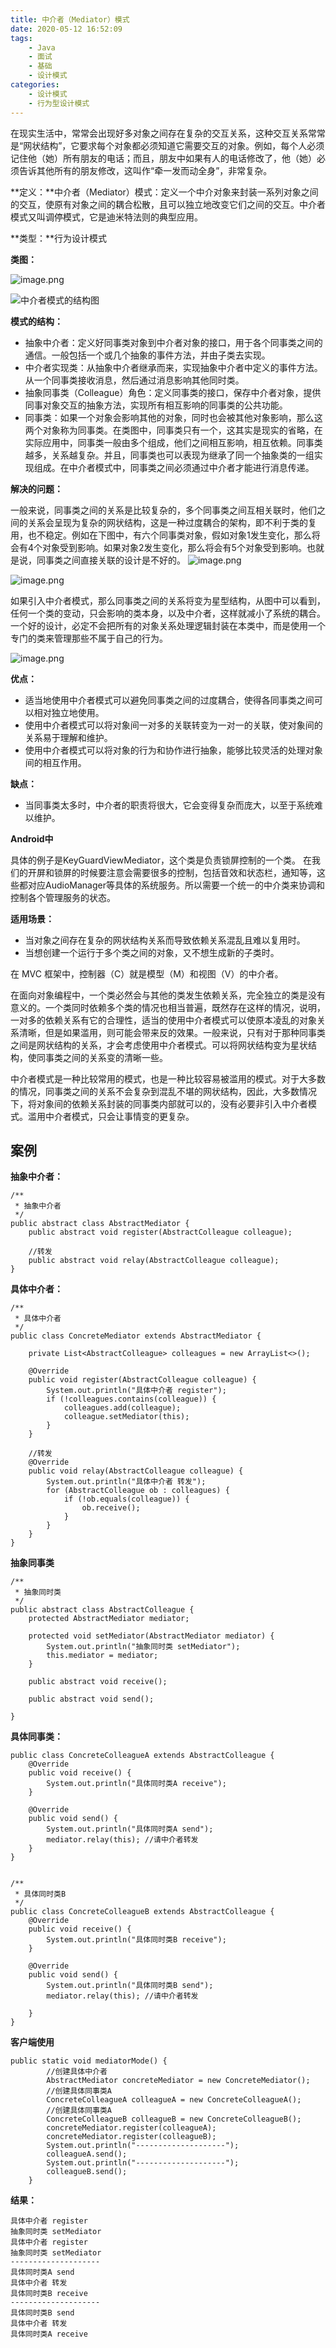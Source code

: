 ```yaml
---
title: 中介者（Mediator）模式
date: 2020-05-12 16:52:09
tags: 
	- Java
	- 面试
	- 基础
	- 设计模式
categories: 
	- 设计模式
	- 行为型设计模式
---
```


在现实生活中，常常会出现好多对象之间存在复杂的交互关系，这种交互关系常常是“网状结构”，它要求每个对象都必须知道它需要交互的对象。例如，每个人必须记住他（她）所有朋友的电话；而且，朋友中如果有人的电话修改了，他（她）必须告诉其他所有的朋友修改，这叫作“牵一发而动全身”，非常复杂。

**定义：**中介者（Mediator）模式：定义一个中介对象来封装一系列对象之间的交互，使原有对象之间的耦合松散，且可以独立地改变它们之间的交互。中介者模式又叫调停模式，它是迪米特法则的典型应用。

**类型：**行为设计模式

**类图：**

![image.png](https://upload-images.jianshu.io/upload_images/4118241-332a4b17960cd27b.png?imageMogr2/auto-orient/strip%7CimageView2/2/w/1240)

![中介者模式的结构图](http://c.biancheng.net/uploads/allimg/181116/3-1Q1161I532V0.gif)

**模式的结构：**

-  抽象中介者：定义好同事类对象到中介者对象的接口，用于各个同事类之间的通信。一般包括一个或几个抽象的事件方法，并由子类去实现。
- 中介者实现类：从抽象中介者继承而来，实现抽象中介者中定义的事件方法。从一个同事类接收消息，然后通过消息影响其他同时类。
- 抽象同事类（Colleague）角色：定义同事类的接口，保存中介者对象，提供同事对象交互的抽象方法，实现所有相互影响的同事类的公共功能。
- 同事类：如果一个对象会影响其他的对象，同时也会被其他对象影响，那么这两个对象称为同事类。在类图中，同事类只有一个，这其实是现实的省略，在实际应用中，同事类一般由多个组成，他们之间相互影响，相互依赖。同事类越多，关系越复杂。并且，同事类也可以表现为继承了同一个抽象类的一组实现组成。在中介者模式中，同事类之间必须通过中介者才能进行消息传递。


**解决的问题：**

一般来说，同事类之间的关系是比较复杂的，多个同事类之间互相关联时，他们之间的关系会呈现为复杂的网状结构，这是一种过度耦合的架构，即不利于类的复用，也不稳定。例如在下图中，有六个同事类对象，假如对象1发生变化，那么将会有4个对象受到影响。如果对象2发生变化，那么将会有5个对象受到影响。也就是说，同事类之间直接关联的设计是不好的。
![image.png](https://upload-images.jianshu.io/upload_images/4118241-1899a94b9afe9deb.png?imageMogr2/auto-orient/strip%7CimageView2/2/w/1240)

![image.png](https://upload-images.jianshu.io/upload_images/4118241-34a9a234acb32f7d.png?imageMogr2/auto-orient/strip%7CimageView2/2/w/1240)

​    如果引入中介者模式，那么同事类之间的关系将变为星型结构，从图中可以看到，任何一个类的变动，只会影响的类本身，以及中介者，这样就减小了系统的耦合。一个好的设计，必定不会把所有的对象关系处理逻辑封装在本类中，而是使用一个专门的类来管理那些不属于自己的行为。

![image.png](https://upload-images.jianshu.io/upload_images/4118241-bb8db9fd250f5d4a.png?imageMogr2/auto-orient/strip%7CimageView2/2/w/1240)



**优点：**

- 适当地使用中介者模式可以避免同事类之间的过度耦合，使得各同事类之间可以相对独立地使用。
- 使用中介者模式可以将对象间一对多的关联转变为一对一的关联，使对象间的关系易于理解和维护。
- 使用中介者模式可以将对象的行为和协作进行抽象，能够比较灵活的处理对象间的相互作用。

**缺点：**

- 当同事类太多时，中介者的职责将很大，它会变得复杂而庞大，以至于系统难以维护。

**Android中**

具体的例子是KeyGuardViewMediator，这个类是负责锁屏控制的一个类。 在我们的开屏和锁屏的时候要注意会需要很多的控制，包括音效和状态栏，通知等，这些都对应AudioManager等具体的系统服务。所以需要一个统一的中介类来协调和控制各个管理服务的状态。

**适用场景：**

- 当对象之间存在复杂的网状结构关系而导致依赖关系混乱且难以复用时。
- 当想创建一个运行于多个类之间的对象，又不想生成新的子类时。

在 MVC 框架中，控制器（C）就是模型（M）和视图（V）的中介者。

在面向对象编程中，一个类必然会与其他的类发生依赖关系，完全独立的类是没有意义的。一个类同时依赖多个类的情况也相当普遍，既然存在这样的情况，说明，一对多的依赖关系有它的合理性，适当的使用中介者模式可以使原本凌乱的对象关系清晰，但是如果滥用，则可能会带来反的效果。一般来说，只有对于那种同事类之间是网状结构的关系，才会考虑使用中介者模式。可以将网状结构变为星状结构，使同事类之间的关系变的清晰一些。

   中介者模式是一种比较常用的模式，也是一种比较容易被滥用的模式。对于大多数的情况，同事类之间的关系不会复杂到混乱不堪的网状结构，因此，大多数情况下，将对象间的依赖关系封装的同事类内部就可以的，没有必要非引入中介者模式。滥用中介者模式，只会让事情变的更复杂。

## 案例

**抽象中介者：**

```
/**
 * 抽象中介者
 */
public abstract class AbstractMediator {
    public abstract void register(AbstractColleague colleague);

    //转发
    public abstract void relay(AbstractColleague colleague);
}

```

**具体中介者：**

```
/**
 * 具体中介者
 */
public class ConcreteMediator extends AbstractMediator {

    private List<AbstractColleague> colleagues = new ArrayList<>();

    @Override
    public void register(AbstractColleague colleague) {
        System.out.println("具体中介者 register");
        if (!colleagues.contains(colleague)) {
            colleagues.add(colleague);
            colleague.setMediator(this);
        }
    }

    //转发
    @Override
    public void relay(AbstractColleague colleague) {
        System.out.println("具体中介者 转发");
        for (AbstractColleague ob : colleagues) {
            if (!ob.equals(colleague)) {
                ob.receive();
            }
        }
    }
}
```

**抽象同事类**

```
/**
 * 抽象同时类
 */
public abstract class AbstractColleague {
    protected AbstractMediator mediator;

    protected void setMediator(AbstractMediator mediator) {
        System.out.println("抽象同时类 setMediator");
        this.mediator = mediator;
    }

    public abstract void receive();

    public abstract void send();

}
```

**具体同事类：**

```
public class ConcreteColleagueA extends AbstractColleague {
    @Override
    public void receive() {
        System.out.println("具体同时类A receive");
    }

    @Override
    public void send() {
        System.out.println("具体同时类A send");
        mediator.relay(this); //请中介者转发
    }
}


/**
 * 具体同时类B
 */
public class ConcreteColleagueB extends AbstractColleague {
    @Override
    public void receive() {
        System.out.println("具体同时类B receive");
    }

    @Override
    public void send() {
        System.out.println("具体同时类B send");
        mediator.relay(this); //请中介者转发

    }
}
```

**客户端使用**

```
public static void mediatorMode() {
        //创建具体中介者
        AbstractMediator concreteMediator = new ConcreteMediator();
        //创建具体同事类A
        ConcreteColleagueA colleagueA = new ConcreteColleagueA();
        //创建具体同事类A
        ConcreteColleagueB colleagueB = new ConcreteColleagueB();
        concreteMediator.register(colleagueA);
        concreteMediator.register(colleagueB);
        System.out.println("--------------------");
        colleagueA.send();
        System.out.println("--------------------");
        colleagueB.send();
    }
```

**结果：**

```
具体中介者 register
抽象同时类 setMediator
具体中介者 register
抽象同时类 setMediator
--------------------
具体同时类A send
具体中介者 转发
具体同时类B receive
--------------------
具体同时类B send
具体中介者 转发
具体同时类A receive
```